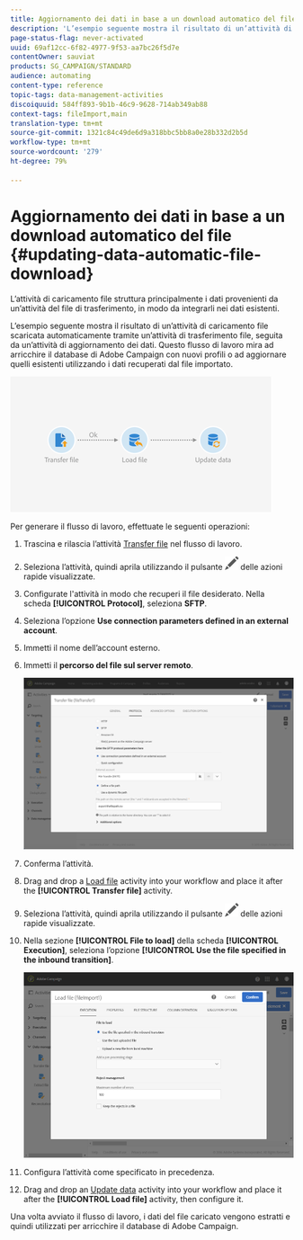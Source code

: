 ```yaml
---
title: Aggiornamento dei dati in base a un download automatico del file
description: 'L’esempio seguente mostra il risultato di un’attività di caricamento file scaricata automaticamente tramite un’attività di trasferimento file, seguita da un’attività di aggiornamento dei dati. '
page-status-flag: never-activated
uuid: 69af12cc-6f82-4977-9f53-aa7bc26f5d7e
contentOwner: sauviat
products: SG_CAMPAIGN/STANDARD
audience: automating
content-type: reference
topic-tags: data-management-activities
discoiquuid: 584ff893-9b1b-46c9-9628-714ab349ab88
context-tags: fileImport,main
translation-type: tm+mt
source-git-commit: 1321c84c49de6d9a318bbc5bb8a0e28b332d2b5d
workflow-type: tm+mt
source-wordcount: '279'
ht-degree: 79%

---
```



# Aggiornamento dei dati in base a un download automatico del file {#updating-data-automatic-file-download}

L’attività di caricamento file struttura principalmente i dati provenienti da un’attività del file di trasferimento, in modo da integrarli nei dati esistenti.

L’esempio seguente mostra il risultato di un’attività di caricamento file scaricata automaticamente tramite un’attività di trasferimento file, seguita da un’attività di aggiornamento dei dati. Questo flusso di lavoro mira ad arricchire il database di Adobe Campaign con nuovi profili o ad aggiornare quelli esistenti utilizzando i dati recuperati dal file importato.

![](assets/load_file_workflow_ex1.png)

Per generare il flusso di lavoro, effettuate le seguenti operazioni:

1. Trascina e rilascia l’attività [Transfer file](../../automating/using/transfer-file.md) nel flusso di lavoro.
1. Seleziona l’attività, quindi aprila utilizzando il pulsante ![](assets/edit_darkgrey-24px.png) delle azioni rapide visualizzate.
1. Configurate l&#39;attività in modo che recuperi il file desiderato. Nella scheda **[!UICONTROL Protocol]**, seleziona **SFTP**.
1. Seleziona l’opzione **Use connection parameters defined in an external account**.
1. Immetti il nome dell’account esterno.
1. Immetti il **percorso del file sul server remoto**.

   ![](assets/wkf_file_transfer_07.png)

1. Conferma l’attività.
1. Drag and drop a [Load file](../../automating/using/load-file.md) activity into your workflow and place it after the **[!UICONTROL Transfer file]** activity.
1. Seleziona l’attività, quindi aprila utilizzando il pulsante ![](assets/edit_darkgrey-24px.png) delle azioni rapide visualizzate.
1. Nella sezione **[!UICONTROL File to load]** della scheda **[!UICONTROL Execution]**, seleziona l’opzione **[!UICONTROL Use the file specified in the inbound transition]**.

   ![](assets/wkf_file_loading8.png)

1. Configura l’attività come specificato in precedenza.
1. Drag and drop an [Update data](../../automating/using/update-data.md) activity into your workflow and place it after the **[!UICONTROL Load file]** activity, then configure it.

Una volta avviato il flusso di lavoro, i dati del file caricato vengono estratti e quindi utilizzati per arricchire il database di Adobe Campaign.
